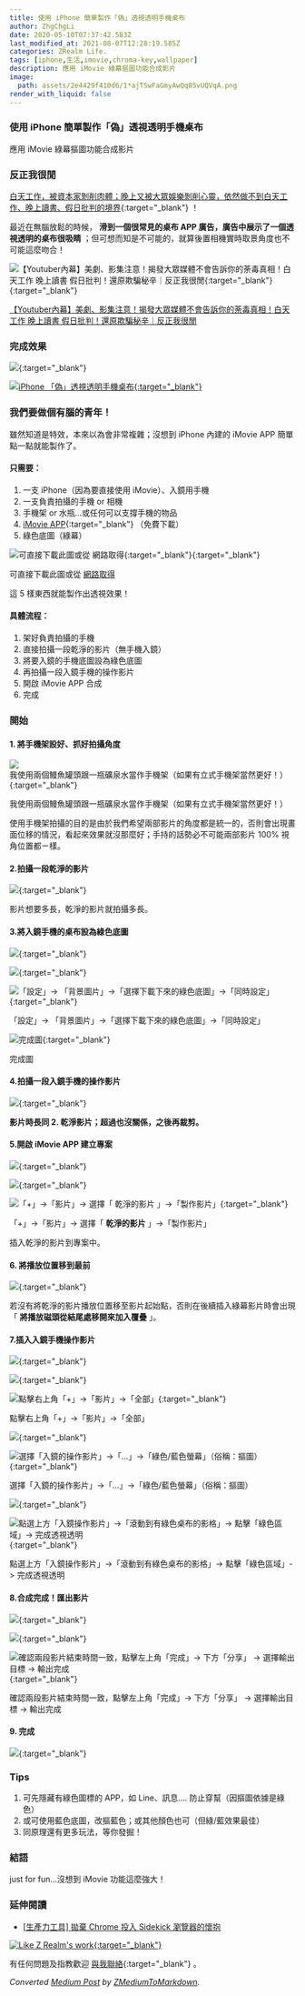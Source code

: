 ```yaml
---
title: 使用 iPhone 簡單製作「偽」透視透明手機桌布
author: ZhgChgLi
date: 2020-05-10T07:37:42.583Z
last_modified_at: 2021-08-07T12:28:19.585Z
categories: ZRealm Life.
tags: [iphone,生活,imovie,chroma-key,wallpaper]
description: 應用 iMovie 綠幕摳圖功能合成影片
image:
  path: assets/2e4429f410d6/1*ajTSwFaGmyAwQq05vUQVqA.png
render_with_liquid: false
---
```


### 使用 iPhone 簡單製作「偽」透視透明手機桌布

應用 iMovie 綠幕摳圖功能合成影片
### 反正我很閒

[白天工作，被資本家剝削肉體；晚上又被大眾娛樂剝削心靈，依然做不到白天工作、晚上讀書、假日批判的境界](https://www.youtube.com/watch?v=0_dVHQBx-4k){:target="_blank"} ！

最近在無腦放鬆的時候， **滑到一個很常見的桌布 APP 廣告，廣告中展示了一個透視透明的桌布很吸睛** ；但可想而知是不可能的，就算後置相機實時取景角度也不可能這麼吻合！


![[【Youtuber內幕】美劇、影集注意！揭發大眾媒體不會告訴你的荼毒真相！白天工作 晚上讀書 假日批判！還原欺騙秘辛｜反正我很閒](https://www.youtube.com/watch?v=0_dVHQBx-4k){:target="_blank"}{:target="_blank"}](/assets/2e4429f410d6/1*ld3iXPtwH_pqTLADZcnSNg.png)

[【Youtuber內幕】美劇、影集注意！揭發大眾媒體不會告訴你的荼毒真相！白天工作 晚上讀書 假日批判！還原欺騙秘辛｜反正我很閒](https://www.youtube.com/watch?v=0_dVHQBx-4k)
### 完成效果


![](/assets/2e4429f410d6/1*ajTSwFaGmyAwQq05vUQVqA.png){:target="_blank"}



[![iPhone 「偽」透視透明手機桌布](/assets/2e4429f410d6/1cac_hqdefault.jpg "iPhone 「偽」透視透明手機桌布"){:target="_blank"}](https://www.youtube.com/watch?v=J_uFAQEHxDM)

### 我們要做個有腦的青年！

雖然知道是特效，本來以為會非常複雜；沒想到 iPhone 內建的 iMovie APP 簡單點一點就能製作了。
#### **只需要：**
1. 一支 iPhone（因為要直接使用 iMovie）、入鏡用手機
2. 一支負責拍攝的手機 or 相機
3. 手機架 or 水瓶…或任何可以支撐手機的物品
4. [iMovie APP](https://apps.apple.com/tw/app/imovie/id377298193){:target="_blank"} （免費下載）
5. 綠色底圖（綠幕）



![可直接下載此圖或從 [網路取得](https://www.google.com/search?q=green+screen&tbm=isch&ved=2ahUKEwiWl7yC16jpAhXAx4sBHWVACioQ2-cCegQIABAA&oq=green+screen&gs_lcp=CgNpbWcQAzIECCMQJzIECCMQJzICCAAyAggAMgIIADICCAAyAggAMgIIADICCAAyAggAULXwGli18BpgxPQaaABwAHgAgAE4iAE4kgEBMZgBAKABAaoBC2d3cy13aXotaW1n&sclient=img&ei=u6C3XtbNBsCPr7wP5YCp0AI&bih=945&biw=1920){:target="_blank"}{:target="_blank"}](/assets/2e4429f410d6/1*nsCFd5nwtAIYr0qc8QlzUg.jpeg)

可直接下載此圖或從 [網路取得](https://www.google.com/search?q=green+screen&tbm=isch&ved=2ahUKEwiWl7yC16jpAhXAx4sBHWVACioQ2-cCegQIABAA&oq=green+screen&gs_lcp=CgNpbWcQAzIECCMQJzIECCMQJzICCAAyAggAMgIIADICCAAyAggAMgIIADICCAAyAggAULXwGli18BpgxPQaaABwAHgAgAE4iAE4kgEBMZgBAKABAaoBC2d3cy13aXotaW1n&sclient=img&ei=u6C3XtbNBsCPr7wP5YCp0AI&bih=945&biw=1920)

這 5 樣東西就能製作出透視效果！
#### 具體流程：
1. 架好負責拍攝的手機
2. 直接拍攝一段乾淨的影片（無手機入鏡）
3. 將要入鏡的手機底圖設為綠色底圖
4. 再拍攝一段入鏡手機的操作影片
5. 開啟 iMovie APP 合成
6. 完成

### 開始
#### 1\. 將手機架設好、抓好拍攝角度


![我使用兩個鰻魚罐頭跟一瓶礦泉水當作手機架（如果有立式手機架當然更好！）](/assets/2e4429f410d6/1*-Y5H7G6VVPUUgTGaUB2f1A.jpeg){:target="_blank"}

我使用兩個鰻魚罐頭跟一瓶礦泉水當作手機架（如果有立式手機架當然更好！）

使用手機架拍攝的目的是由於我們希望兩部影片的角度都是統一的，否則會出現畫面位移的情況，看起來效果就沒那麼好；手持的話勢必不可能兩部影片 100% 視角位置都ㄧ樣。
#### 2\.拍攝一段乾淨的影片


![](/assets/2e4429f410d6/1*qvC6sNrznXmv9rHoWzPiUA.jpeg){:target="_blank"}


影片想要多長，乾淨的影片就拍攝多長。
#### 3\.將入鏡手機的桌布設為綠色底圖


![](/assets/2e4429f410d6/1*m_MEA1SudODPvYyogcd5Gw.png){:target="_blank"}



![](/assets/2e4429f410d6/1*-qVuOCQWlTpjkopYVV_SMg.png){:target="_blank"}



![「設定」\-> 「背景圖片」\->「選擇下載下來的綠色底圖」\->「同時設定」](/assets/2e4429f410d6/1*qso6JJNOi2Ox_hMfLMAR6A.png){:target="_blank"}

「設定」\-> 「背景圖片」\->「選擇下載下來的綠色底圖」\->「同時設定」


![完成圖](/assets/2e4429f410d6/1*NYjXaoCiscPDzYdIlyUPbA.png){:target="_blank"}

完成圖
#### 4\.拍攝一段入鏡手機的操作影片


![](/assets/2e4429f410d6/1*SOyY49HM3-kWmDCdjrznDQ.jpeg){:target="_blank"}


**影片時長同 2\. 乾淨影片；超過也沒關係，之後再裁剪。**
#### 5\.開啟 iMovie APP 建立專案


![](/assets/2e4429f410d6/1*s71QOS2Eici5nXtOohc1UQ.png){:target="_blank"}



![](/assets/2e4429f410d6/1*GGZFGI_ttJyAc4L1GghZBw.png){:target="_blank"}



![「\+」\->「影片」\-> 選擇「 **乾淨的影片** 」\->「製作影片」](/assets/2e4429f410d6/1*Ju3cpubikU57M0fRadT_FA.jpeg){:target="_blank"}

「\+」\->「影片」\-> 選擇「 **乾淨的影片** 」\->「製作影片」

插入乾淨的影片到專案中。
#### 6\. 將播放位置移到最前


![](/assets/2e4429f410d6/1*hCeZAoZggCU14s5rAmqv9Q.png){:target="_blank"}


若沒有將乾淨的影片播放位置移至影片起始點，否則在後續插入綠幕影片時會出現「 **將播放磁頭從結尾處移開來加入覆疊** 」。
#### 7\.插入入鏡手機操作影片


![](/assets/2e4429f410d6/1*hCeZAoZggCU14s5rAmqv9Q.png){:target="_blank"}



![](/assets/2e4429f410d6/1*QWv0KEjoOGT6ij1A9aSeFA.png){:target="_blank"}



![點擊右上角「\+」\->「影片」\->「全部」](/assets/2e4429f410d6/1*bV7cBJN5tQyez7h1UEo3GA.jpeg){:target="_blank"}

點擊右上角「\+」\->「影片」\->「全部」


![](/assets/2e4429f410d6/1*oQnGYEzWKHg4G7sYeiANVg.jpeg){:target="_blank"}



![選擇「入鏡的操作影片」\->「…」\->「綠色/藍色螢幕」（俗稱：摳圖）](/assets/2e4429f410d6/1*VQZKKIb0Y0XdaetEeRBPJA.jpeg){:target="_blank"}

選擇「入鏡的操作影片」\->「…」\->「綠色/藍色螢幕」（俗稱：摳圖）


![](/assets/2e4429f410d6/1*pzVjiHLmhPNVnuqGpx5yUg.jpeg){:target="_blank"}



![點選上方「入鏡操作影片」\->「滾動到有綠色桌布的影格」\-> 點擊「綠色區域」\-> 完成透視透明](/assets/2e4429f410d6/1*r2Y1PvoSM5IVrXGoekR1zA.png){:target="_blank"}

點選上方「入鏡操作影片」\->「滾動到有綠色桌布的影格」\-> 點擊「綠色區域」\-> 完成透視透明
#### 8\.合成完成！匯出影片


![](/assets/2e4429f410d6/1*DBOh8iEHmDrjQUdft2yyFQ.jpeg){:target="_blank"}



![](/assets/2e4429f410d6/1*y7fi8Q5R4oAf9DGmsc9v1Q.png){:target="_blank"}



![確認兩段影片結束時間一致，點擊左上角「完成」\-> 下方「分享」 \-> 選擇輸出目標 \-> 輸出完成](/assets/2e4429f410d6/1*rlG8lMVKmPhUqBkrvzfglA.png){:target="_blank"}

確認兩段影片結束時間一致，點擊左上角「完成」\-> 下方「分享」 \-> 選擇輸出目標 \-> 輸出完成
#### 9\. 完成


![](/assets/2e4429f410d6/1*syfCA0bTJvKuf7cKQxzOrQ.gif){:target="_blank"}

### Tips
1. 可先隱藏有綠色圖標的 APP，如 Line、訊息…\. 防止穿幫（因摳圖依據是綠色）
2. 或可使用藍色底圖，改摳藍色；或其他顏色也可（但綠/藍效果最佳）
3. 同原理還有更多玩法，等你發掘！

### 結語

just for fun…沒想到 iMovie 功能這麼強大！
### 延伸閱讀
- [[生產力工具\] 拋棄 Chrome 投入 Sidekick 瀏覽器的懷抱](https://medium.com/zrealm-life/%E7%94%9F%E7%94%A2%E5%8A%9B%E5%B7%A5%E5%85%B7-%E6%8B%8B%E6%A3%84-chrome-%E6%8A%95%E5%85%A5-sidekick-%E7%80%8F%E8%A6%BD%E5%99%A8%E7%9A%84%E6%87%B7%E6%8A%B1-118e924a1477)



[![Like Z Realm's work](https://button.like.co/images/og/likebutton.png "Like Z Realm's work"){:target="_blank"}](https://button.like.co/zhgchgli)


有任何問題及指教歡迎 [與我聯絡](https://www.zhgchg.li/contact){:target="_blank"} 。



_Converted [Medium Post](https://medium.com/zrealm-life/%E4%BD%BF%E7%94%A8-iphone-%E7%B0%A1%E5%96%AE%E8%A3%BD%E4%BD%9C-%E5%81%BD-%E9%80%8F%E8%A6%96%E9%80%8F%E6%98%8E%E6%89%8B%E6%A9%9F%E6%A1%8C%E5%B8%83-2e4429f410d6) by [ZMediumToMarkdown](https://github.com/ZhgChgLi/ZMediumToMarkdown)._

